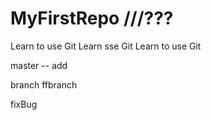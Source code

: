 # MyFirstRepo ///???
Learn to use Git
Learn  sse Git
Learn to use Git

master -- add

branch
ffbranch

fixBug
